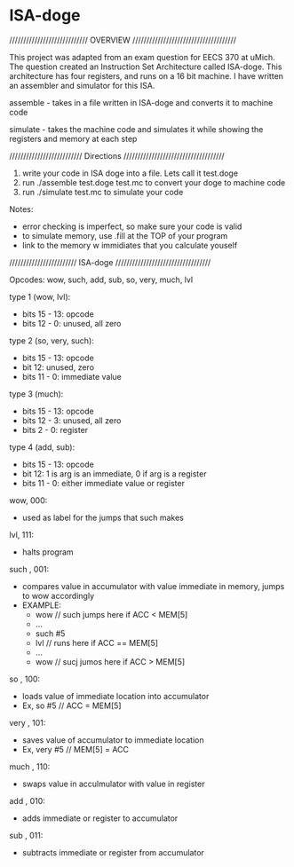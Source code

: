 ISA-doge
========

////////////////////////////   OVERVIEW   /////////////////////////////////////

This project was adapted from an exam question for EECS 370 at uMich. The question
created an Instruction Set Architecture called ISA-doge. This architecture has four
registers, and runs on a 16 bit machine. I have written an assembler and simulator
for this ISA.

assemble - takes in a file written in ISA-doge and converts it to machine code

simulate - takes the machine code and simulates it while showing the registers
and memory at each step



//////////////////////////   Directions   ////////////////////////////////////

1. write your code in ISA doge into a file. Lets call it test.doge
2. run ./assemble test.doge test.mc to convert your doge to machine code
3. run ./simulate test.mc to simulate your code

Notes:
  - error checking is imperfect, so make sure your code is valid
  - to simulate memory, use .fill at the TOP of your program
  - link to the memory w immidiates that you calculate youself
  


////////////////////////   ISA-doge   //////////////////////////////////

Opcodes: wow, such, add, sub, so, very, much, lvl

type 1 (wow, lvl): 
 - bits 15 - 13: opcode
 - bits 12 - 0: unused, all zero
  
type 2 (so, very, such):
 - bits 15 - 13: opcode
 - bit 12: unused, zero
 - bits 11 - 0: immediate value
  
type 3 (much):
 - bits 15 - 13: opcode
 - bits 12 - 3: unused, all zero
 - bits 2 - 0: register
  
type 4 (add, sub):
 - bits 15 - 13: opcode
 - bit 12: 1 is arg is an immediate, 0 if arg is a register
 - bits 11 - 0: either immediate value or register
  
  
wow, 000:
 - used as label for the jumps that such makes

lvl, 111:
 - halts program

such <immediate>, 001:
 - compares value in accumulator with value immediate in memory,
   jumps to wow accordingly
 - EXAMPLE:
    - wow       // such jumps here if ACC < MEM[5]
    - ...
    - such #5
    - lvl       // runs here if ACC == MEM[5]
    - ...
    - wow       // sucj jumos here if ACC > MEM[5]

so <immediate>, 100:
 - loads value of immediate location into accumulator
 - Ex, so #5  //  ACC = MEM[5]

very <immediate>, 101:
 - saves value of accumulator to immediate location
 - Ex, very #5  //  MEM[5] = ACC

much <register>, 110:
 - swaps value in acculmulator with value in register

add <reg or imd>, 010:
 - adds immediate or register to accumulator

sub <reg or imd>, 011:
 - subtracts immediate or register from accumulator






